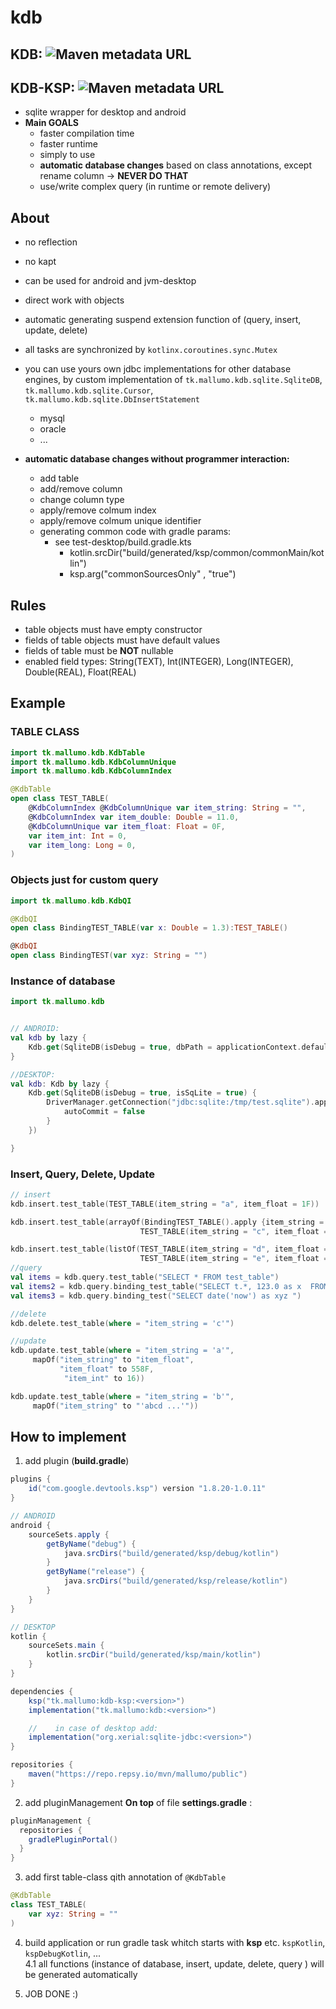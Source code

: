 # kdb

## KDB: ![Maven metadata URL](https://img.shields.io/maven-metadata/v?metadataUrl=https%3A%2F%2Frepo.repsy.io%2Fmvn%2Fmallumo%2Fpublic%2Ftk%2Fmallumo%2Fkdb%2Fmaven-metadata.xml)


## KDB-KSP: ![Maven metadata URL](https://img.shields.io/maven-metadata/v?metadataUrl=https%3A%2F%2Frepo.repsy.io%2Fmvn%2Fmallumo%2Fpublic%2Ftk%2Fmallumo%2Fkdb-ksp%2Fmaven-metadata.xml)



* sqlite wrapper for desktop and android
* **Main GOALS**
  * faster compilation time
  * faster runtime
  * simply to use
  * **automatic database changes** based on class annotations, except rename column -> **NEVER DO THAT**
  * use/write complex query (in runtime or remote delivery)

## About
* no reflection
* no kapt
* can be used for android and jvm-desktop
* direct work with objects
* automatic generating suspend extension function of (query, insert, update, delete)
* all tasks are synchronized by ``kotlinx.coroutines.sync.Mutex``
* you can use yours own jdbc implementations for other database engines, by custom implementation of ``tk.mallumo.kdb.sqlite.SqliteDB``, ``tk.mallumo.kdb.sqlite.Cursor``, ``tk.mallumo.kdb.sqlite.DbInsertStatement`` 
  * mysql
  * oracle
  * ...
  
* **automatic database changes without programmer interaction:**
    * add table
    * add/remove column
    * change column type
    * apply/remove colmum index
    * apply/remove colmum unique identifier
    * generating common code with gradle params:
        * see test-desktop/build.gradle.kts
            * kotlin.srcDir("build/generated/ksp/common/commonMain/kotlin")
            * ksp.arg("commonSourcesOnly" , "true")

## Rules
* table objects must have empty constructor
* fields of table objects must have default values
* fields of table must be **NOT** nullable
* enabled field types: String(TEXT), Int(INTEGER), Long(INTEGER), Double(REAL), Float(REAL)

## Example

### TABLE CLASS
```kotlin
import tk.mallumo.kdb.KdbTable
import tk.mallumo.kdb.KdbColumnUnique
import tk.mallumo.kdb.KdbColumnIndex

@KdbTable
open class TEST_TABLE(
    @KdbColumnIndex @KdbColumnUnique var item_string: String = "",
    @KdbColumnIndex var item_double: Double = 11.0,
    @KdbColumnUnique var item_float: Float = 0F,
    var item_int: Int = 0,
    var item_long: Long = 0,
)
```

### Objects just for custom query
```kotlin
import tk.mallumo.kdb.KdbQI

@KdbQI
open class BindingTEST_TABLE(var x: Double = 1.3):TEST_TABLE()

@KdbQI
open class BindingTEST(var xyz: String = "")
```

### Instance of database
```kotlin
import tk.mallumo.kdb


// ANDROID:
val kdb by lazy {
    Kdb.get(SqliteDB(isDebug = true, dbPath = applicationContext.defaultSqLitePath()))
}

//DESKTOP:
val kdb: Kdb by lazy {
    Kdb.get(SqliteDB(isDebug = true, isSqLite = true) {
        DriverManager.getConnection("jdbc:sqlite:/tmp/test.sqlite").apply {
            autoCommit = false
        }
    })

}
```

### Insert, Query, Delete, Update
```kotlin
// insert
kdb.insert.test_table(TEST_TABLE(item_string = "a", item_float = 1F))

kdb.insert.test_table(arrayOf(BindingTEST_TABLE().apply {item_string = "b"; item_float = 2F },
                             TEST_TABLE(item_string = "c", item_float = 3F)))

kdb.insert.test_table(listOf(TEST_TABLE(item_string = "d", item_float = 4F),
                             TEST_TABLE(item_string = "e", item_float = 5F)))
//query
val items = kdb.query.test_table("SELECT * FROM test_table")
val items2 = kdb.query.binding_test_table("SELECT t.*, 123.0 as x  FROM test_table t ")
val items3 = kdb.query.binding_test("SELECT date('now') as xyz ")

//delete
kdb.delete.test_table(where = "item_string = 'c'")

//update
kdb.update.test_table(where = "item_string = 'a'",
     mapOf("item_string" to "item_float",
           "item_float" to 558F,
            "item_int" to 16))

kdb.update.test_table(where = "item_string = 'b'",
     mapOf("item_string" to "'abcd ...'"))
```

## How to implement

1. add plugin (**build.gradle**)

```groovy
plugins {
    id("com.google.devtools.ksp") version "1.8.20-1.0.11"
}
```
```groovy
// ANDROID
android {
    sourceSets.apply {
        getByName("debug") {
            java.srcDirs("build/generated/ksp/debug/kotlin")
        }
        getByName("release") {
            java.srcDirs("build/generated/ksp/release/kotlin")
        }
    }
}

// DESKTOP
kotlin {
    sourceSets.main {
        kotlin.srcDir("build/generated/ksp/main/kotlin")
    }
}
```

```groovy
dependencies {
    ksp("tk.mallumo:kdb-ksp:<version>")
    implementation("tk.mallumo:kdb:<version>")

    //    in case of desktop add:
    implementation("org.xerial:sqlite-jdbc:<version>")
}

repositories {
    maven("https://repo.repsy.io/mvn/mallumo/public")
}
```

2. add pluginManagement **On top** of file **settings.gradle** :
```groovy
pluginManagement {
  repositories {
    gradlePluginPortal()
  }
}
```

3. add first table-class qith annotation of ``@KdbTable``
```kotlin
@KdbTable
class TEST_TABLE(
    var xyz: String = ""
)
```

4. build application or run gradle task whitch starts with **ksp** etc. ``kspKotlin``, ``kspDebugKotlin``, ...  
4.1 all functions (instance of database, insert, update, delete, query ) will be generated automatically

 
5. JOB DONE :)

